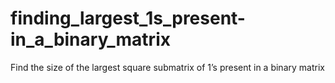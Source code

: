 # finding_largest_1s_present-in_a_binary_matrix
Find the size of the largest square submatrix of 1’s present in a binary matrix
